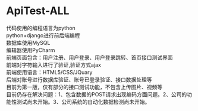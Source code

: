 # ApiTest-ALL
代码使用的编程语言为python<br/>
python+django进行前后端编程<br/>
数据库使用MySQL<br/>
编辑器使用PyCharm<br/>
前端页面包含：用户注册、用户登录、用户登录跳转、首页接口测试界面<br/>
前端对字符输入进行了验证,验证方式ajax<br/>
前端使用语言：HTML5/CSS/JQuary<br/>
后端对账号进行数据库验证、账号已登录验证、接口数据处理等<br/>
目前为第一版，仅有部分的接口测试功能，不包含上传图片、视频等<br/>
目前仍存在解决问题：1、包含数据的POST请求出现编码方面问题。2、公司的功能性测试尚未开始。3、公司系统的自动化数据检测尚未开始。
